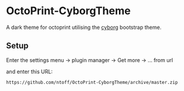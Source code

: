 # OctoPrint-CyborgTheme

A dark theme for octoprint utilising the [cyborg](https://bootswatch.com/2/cyborg/) bootstrap theme.

## Setup

Enter the settings menu -> plugin manager -> Get more -> ... from url

and enter this URL:

    https://github.com/ntoff/OctoPrint-CyborgTheme/archive/master.zip
